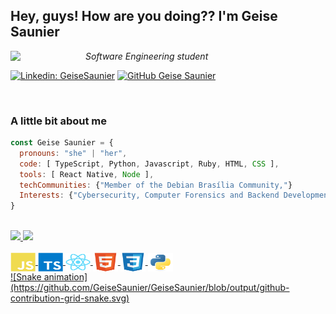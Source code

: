 <h2>Hey, guys! How are you doing?? I'm Geise Saunier</h2>

<img align="left" src="https://media.giphy.com/media/dWmL1DJHoTCuwd7hXy/giphy.gif" width="120">
<p><em>Software Engineering student</em></p>

[![Linkedin: GeiseSaunier](https://img.shields.io/badge/-GeiseSaunier-blue?style=flat-square&logo=Linkedin&logoColor=white&link=https://www.linkedin.com/in/GeiseSaunier/)](https://www.linkedin.com/in/GeiseSaunier/)
[![GitHub Geise Saunier](https://img.shields.io/github/followers/GeiseSaunier?label=follow&style=social)](https://github.com/GeiseSaunier)

<br/>

### A little bit about me

```javascript
const Geise Saunier = {
  pronouns: "she" | "her",
  code: [ TypeScript, Python, Javascript, Ruby, HTML, CSS ],
  tools: [ React Native, Node ],
  techCommunities: {"Member of the Debian Brasília Community,"}
  Interests: {"Cybersecurity, Computer Forensics and Backend Development,"}
}
```
<br/>

<div>
  <a href="https://github.com/GeiseSaunier">
  <img height="180em" src="https://github-readme-stats.vercel.app/api?username=GeiseSaunier&show_icons=true&theme=dark&include_all_commits=true&count_private=true"/>
  <img height="180em" src="https://github-readme-stats.vercel.app/api/top-langs/?username=GeiseSaunier&layout=compact&langs_count=7&theme=dark"/>
</div>
<div style="display: inline_block"><br>
  <img align="center" alt="Geise-Js" height="30" width="40" src="https://raw.githubusercontent.com/devicons/devicon/master/icons/javascript/javascript-plain.svg">
  <img align="center" alt="Geise-Ts" height="30" width="40" src="https://raw.githubusercontent.com/devicons/devicon/master/icons/typescript/typescript-plain.svg">
  <img align="center" alt="Geise-React" height="30" width="40" src="https://raw.githubusercontent.com/devicons/devicon/master/icons/react/react-original.svg">
  <img align="center" alt="Geise-HTML" height="30" width="40" src="https://raw.githubusercontent.com/devicons/devicon/master/icons/html5/html5-original.svg">
  <img align="center" alt="Geise-CSS" height="30" width="40" src="https://raw.githubusercontent.com/devicons/devicon/master/icons/css3/css3-original.svg">
  <img align="center" alt="Geise-Python" height="30" width="40" src="https://raw.githubusercontent.com/devicons/devicon/master/icons/python/python-original.svg">
</div>

<div>
   ![Snake animation](https://github.com/GeiseSaunier/GeiseSaunier/blob/output/github-contribution-grid-snake.svg)
</div>


